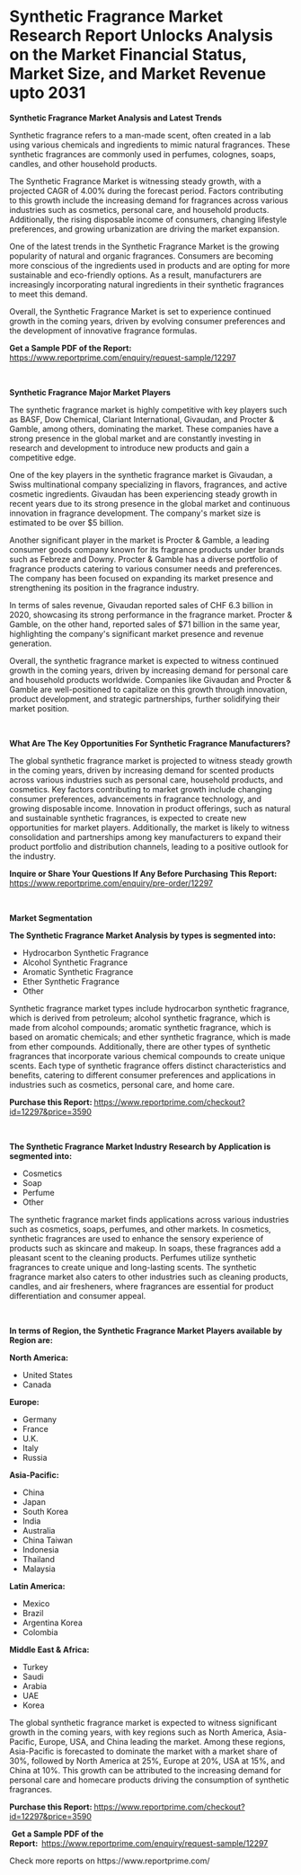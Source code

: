 <p><h1>Synthetic Fragrance Market Research Report Unlocks Analysis on the Market Financial Status, Market Size, and Market Revenue upto 2031</h1></p><p><strong>Synthetic Fragrance Market Analysis and Latest Trends</strong></p>
<p><p>Synthetic fragrance refers to a man-made scent, often created in a lab using various chemicals and ingredients to mimic natural fragrances. These synthetic fragrances are commonly used in perfumes, colognes, soaps, candles, and other household products.</p><p>The Synthetic Fragrance Market is witnessing steady growth, with a projected CAGR of 4.00% during the forecast period. Factors contributing to this growth include the increasing demand for fragrances across various industries such as cosmetics, personal care, and household products. Additionally, the rising disposable income of consumers, changing lifestyle preferences, and growing urbanization are driving the market expansion.</p><p>One of the latest trends in the Synthetic Fragrance Market is the growing popularity of natural and organic fragrances. Consumers are becoming more conscious of the ingredients used in products and are opting for more sustainable and eco-friendly options. As a result, manufacturers are increasingly incorporating natural ingredients in their synthetic fragrances to meet this demand.</p><p>Overall, the Synthetic Fragrance Market is set to experience continued growth in the coming years, driven by evolving consumer preferences and the development of innovative fragrance formulas.</p></p>
<p><strong>Get a Sample PDF of the Report:&nbsp;</strong> <a href="https://www.reportprime.com/enquiry/request-sample/12297">https://www.reportprime.com/enquiry/request-sample/12297</a></p>
<p>&nbsp;</p>
<p><strong>Synthetic Fragrance Major Market Players</strong></p>
<p><p>The synthetic fragrance market is highly competitive with key players such as BASF, Dow Chemical, Clariant International, Givaudan, and Procter & Gamble, among others, dominating the market. These companies have a strong presence in the global market and are constantly investing in research and development to introduce new products and gain a competitive edge.</p><p>One of the key players in the synthetic fragrance market is Givaudan, a Swiss multinational company specializing in flavors, fragrances, and active cosmetic ingredients. Givaudan has been experiencing steady growth in recent years due to its strong presence in the global market and continuous innovation in fragrance development. The company's market size is estimated to be over $5 billion.</p><p>Another significant player in the market is Procter & Gamble, a leading consumer goods company known for its fragrance products under brands such as Febreze and Downy. Procter & Gamble has a diverse portfolio of fragrance products catering to various consumer needs and preferences. The company has been focused on expanding its market presence and strengthening its position in the fragrance industry.</p><p>In terms of sales revenue, Givaudan reported sales of CHF 6.3 billion in 2020, showcasing its strong performance in the fragrance market. Procter & Gamble, on the other hand, reported sales of $71 billion in the same year, highlighting the company's significant market presence and revenue generation.</p><p>Overall, the synthetic fragrance market is expected to witness continued growth in the coming years, driven by increasing demand for personal care and household products worldwide. Companies like Givaudan and Procter & Gamble are well-positioned to capitalize on this growth through innovation, product development, and strategic partnerships, further solidifying their market position.</p></p>
<p>&nbsp;</p>
<p><strong>What Are The Key Opportunities For Synthetic Fragrance Manufacturers?</strong></p>
<p><p>The global synthetic fragrance market is projected to witness steady growth in the coming years, driven by increasing demand for scented products across various industries such as personal care, household products, and cosmetics. Key factors contributing to market growth include changing consumer preferences, advancements in fragrance technology, and growing disposable income. Innovation in product offerings, such as natural and sustainable synthetic fragrances, is expected to create new opportunities for market players. Additionally, the market is likely to witness consolidation and partnerships among key manufacturers to expand their product portfolio and distribution channels, leading to a positive outlook for the industry.</p></p>
<p><strong>Inquire or Share Your Questions If Any Before Purchasing This Report:</strong> <a href="https://www.reportprime.com/enquiry/pre-order/12297">https://www.reportprime.com/enquiry/pre-order/12297</a></p>
<p>&nbsp;</p>
<p><strong>Market Segmentation</strong></p>
<p><strong>The Synthetic Fragrance Market Analysis by types is segmented into:</strong></p>
<p><ul><li>Hydrocarbon Synthetic Fragrance</li><li>Alcohol Synthetic Fragrance</li><li>Aromatic Synthetic Fragrance</li><li>Ether Synthetic Fragrance</li><li>Other</li></ul></p>
<p><p>Synthetic fragrance market types include hydrocarbon synthetic fragrance, which is derived from petroleum; alcohol synthetic fragrance, which is made from alcohol compounds; aromatic synthetic fragrance, which is based on aromatic chemicals; and ether synthetic fragrance, which is made from ether compounds. Additionally, there are other types of synthetic fragrances that incorporate various chemical compounds to create unique scents. Each type of synthetic fragrance offers distinct characteristics and benefits, catering to different consumer preferences and applications in industries such as cosmetics, personal care, and home care.</p></p>
<p><strong>Purchase this Report:&nbsp;</strong><a href="https://www.reportprime.com/checkout?id=12297&price=3590">https://www.reportprime.com/checkout?id=12297&price=3590</a></p>
<p>&nbsp;</p>
<p><strong>The Synthetic Fragrance Market Industry Research by Application is segmented into:</strong></p>
<p><ul><li>Cosmetics</li><li>Soap</li><li>Perfume</li><li>Other</li></ul></p>
<p><p>The synthetic fragrance market finds applications across various industries such as cosmetics, soaps, perfumes, and other markets. In cosmetics, synthetic fragrances are used to enhance the sensory experience of products such as skincare and makeup. In soaps, these fragrances add a pleasant scent to the cleaning products. Perfumes utilize synthetic fragrances to create unique and long-lasting scents. The synthetic fragrance market also caters to other industries such as cleaning products, candles, and air fresheners, where fragrances are essential for product differentiation and consumer appeal.</p></p>
<p>&nbsp;</p>
<p><strong>In terms of Region, the Synthetic Fragrance Market Players available by Region are:</strong></p>
<p>
    <p> <strong> North America: </strong>
        <ul>
            <li>United States</li>
            <li>Canada</li>
        </ul>
        </p> 
    <p> <strong> Europe: </strong>
        <ul>
            <li>Germany</li>
            <li>France</li>
            <li>U.K.</li>
            <li>Italy</li>
            <li>Russia</li>
        </ul>
        </p> 
    <p> <strong> Asia-Pacific: </strong>
        <ul>
            <li>China</li>
            <li>Japan</li>
            <li>South Korea</li>
            <li>India</li>
            <li>Australia</li>
            <li>China Taiwan</li>
            <li>Indonesia</li>
            <li>Thailand</li>
            <li>Malaysia</li>
        </ul>
        </p> 
    <p> <strong> Latin America: </strong>
        <ul>
            <li>Mexico</li>
            <li>Brazil</li>
            <li>Argentina Korea</li>
            <li>Colombia</li>
        </ul>
        </p> 
    <p> <strong> Middle East & Africa: </strong>
        <ul>
            <li>Turkey</li>
            <li>Saudi</li>
            <li>Arabia</li>
            <li>UAE</li>
            <li>Korea</li>
        </ul>
    </p>
    </p>
<p><p>The global synthetic fragrance market is expected to witness significant growth in the coming years, with key regions such as North America, Asia-Pacific, Europe, USA, and China leading the market. Among these regions, Asia-Pacific is forecasted to dominate the market with a market share of 30%, followed by North America at 25%, Europe at 20%, USA at 15%, and China at 10%. This growth can be attributed to the increasing demand for personal care and homecare products driving the consumption of synthetic fragrances.</p></p>
<p><strong>Purchase this Report: </strong><a href="https://www.reportprime.com/checkout?id=12297&price=3590">https://www.reportprime.com/checkout?id=12297&price=3590</a></p>
<p>&nbsp;<strong>Get a Sample PDF of the Report:&nbsp;&nbsp;</strong><a href="https://www.reportprime.com/enquiry/request-sample/12297">https://www.reportprime.com/enquiry/request-sample/12297</a></p>
<p><strong></strong></p>
<p>Check more reports on https://www.reportprime.com/</p>